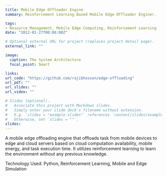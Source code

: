 ```yaml
---
title: Mobile Edge Offloader Engine
summary: Reinforcement Learning Based Mobile Edge Offloader Enginer.

tags:
- Resource Management, Mobile Edge Computing, Reinforcement Learning
date: "2012-01-27T00:00:00Z"

# Optional external URL for project (replaces project detail page).
external_link: ""

image:
  caption: The System Architecture
  focal_point: Smart

links:
url_code: "https://github.com/rajibhossen/edge-offloading"
url_pdf: ""
url_slides: ""
url_video: ""

# Slides (optional).
#   Associate this project with Markdown slides.
#   Simply enter your slide deck's filename without extension.
#   E.g. `slides = "example-slides"` references `content/slides/example-slides.md`.
#   Otherwise, set `slides = ""`.
slides:
---
```


A mobile edge offloading engine that offloads task from mobile devices to edge and cloud servers based on cloud computation availability, mobile energy, and task execution time. It utilizes reinforcement learning to learn the environment without any previous knowledge.

Technology Used: Python, Reinforcement Learning, Mobile and Edge Simulation